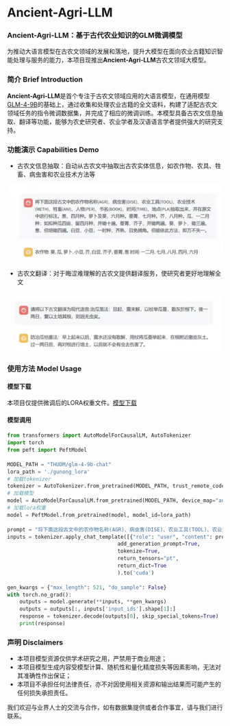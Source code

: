 # Ancient-Agri-LLM
### Ancient-Agri-LLM：基于古代农业知识的GLM微调模型
为推动大语言模型在古农文领域的发展和落地，提升大模型在面向农业古籍知识智能处理与服务的能力，本项目现推出**Ancient-Agri-LLM**古农文领域大模型。

### 简介 Brief Introduction
**Ancient-Agri-LLM**是首个专注于古农文领域应用的大语言模型，在通用模型[GLM-4-9B](https://github.com/THUDM/GLM-4)的基础上，通过收集和处理农业古籍的全文语料，构建了适配古农文领域任务的指令微调数据集，并完成了相应的微调训练。本模型具备古农文信息抽取、翻译等功能，能够为农史研究者、农业学者及汉语语言学者提供强大的研究支持。

### 功能演示 Capabilities Demo
* 古农文信息抽取：自动从古农文中抽取出古农实体信息，如农作物、农具、牲畜、病虫害和农业技术方法等

![ner](./img/ner.jpg)
* 古农文翻译：对于晦涩难理解的古农文提供翻译服务，使研究者更好地理解全文

![translate](./img/translate.jpg)


### 使用方法 Model Usage

#### 模型下载
本项目仅提供微调后的LORA权重文件。[模型下载](https://github.com/AgBigdataLab/Ancient-Agri-LLM/tree/main/gunong_lora)
#### 模型调用
```python
from transformers import AutoModelForCausalLM, AutoTokenizer
import torch
from peft import PeftModel

MODEL_PATH = "THUDM/glm-4-9b-chat"
lora_path = './gunong_lora'
# 加载tokenizer
tokenizer = AutoTokenizer.from_pretrained(MODEL_PATH, trust_remote_code=True)
# 加载模型
model = AutoModelForCausalLM.from_pretrained(MODEL_PATH, device_map="auto",torch_dtype=torch.bfloat16, trust_remote_code=True).eval()
# 加载lora权重
model = PeftModel.from_pretrained(model, model_id=lora_path)

prompt = "将下面这段古文中的农作物名称(AGR)、病虫害(DISE)、农业工具(TOOL)、农业技术(METH)、牲畜(ANI)、人物(PER)、书名(BOOK)、时间(TIME)、地点(PLA)抽取出来，并在原文中进行标注。\n"
inputs = tokenizer.apply_chat_template([{"role": "user", "content": prompt+text}],
                                    add_generation_prompt=True,
                                    tokenize=True,
                                    return_tensors="pt",
                                    return_dict=True
                                    ).to('cuda')

gen_kwargs = {"max_length": 521, "do_sample": False}
with torch.no_grad():
    outputs = model.generate(**inputs, **gen_kwargs)
    outputs = outputs[:, inputs['input_ids'].shape[1]:]
    response = tokenizer.decode(outputs[0], skip_special_tokens=True)
    print(response)
```


### 声明 Disclaimers
- 本项目模型资源仅供学术研究之用，严禁用于商业用途；
- 本项目模型生成内容受模型计算、随机性和量化精度损失等因素影响，无法对其准确性作出保证；
- 本项目不承担任何法律责任，亦不对因使用相关资源和输出结果而可能产生的任何损失承担责任。

我们欢迎与业界人士的交流与合作，如有数据集提供或者合作事宜，请与我们进行联系。
